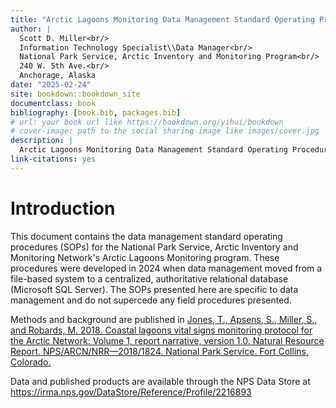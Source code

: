 ```yaml
---
title: "Arctic Lagoons Monitoring Data Management Standard Operating Procedures"
author: |
  Scott D. Miller<br/>
  Information Technology Specialist\\Data Manager<br/>
  National Park Service, Arctic Inventory and Monitoring Program<br/>
  240 W. 5th Ave.<br/>
  Anchorage, Alaska
date: "2025-02-24"
site: bookdown::bookdown_site
documentclass: book
bibliography: [book.bib, packages.bib]
# url: your book url like https://bookdown.org/yihui/bookdown
# cover-image: path to the social sharing image like images/cover.jpg
description: |
  Arctic Lagoons Monitoring Data Management Standard Operating Procedures
link-citations: yes
---
```


# Introduction

This document contains the data management standard operating procedures (SOPs) for the National Park Service, Arctic Inventory and Monitoring Network's Arctic Lagoons Monitoring program. These procedures were developed in 2024 when data management moved from a file-based system to a centralized, authoritative relational database (Microsoft SQL Server). The SOPs presented here are specific to data management and do not supercede any field procedures presented.

Methods and background are published in [Jones, T., Apsens, S., Miller, S., and Robards, M. 2018. Coastal lagoons vital signs monitoring protocol for the Arctic Network: Volume 1, report narrative, version 1.0. Natural Resource Report. NPS/ARCN/NRR—2018/1824. National Park Service. Fort Collins, Colorado.](https://irma.nps.gov/DataStore/Reference/Profile/2257596)

Data and published products are available through the NPS Data Store at <https://irma.nps.gov/DataStore/Reference/Profile/2216893>


